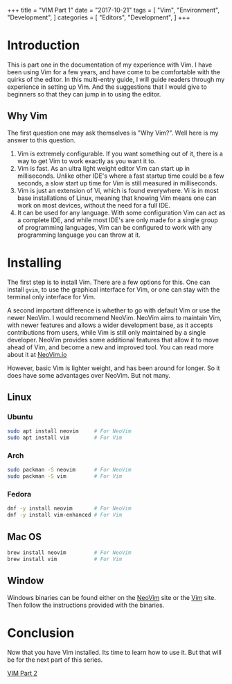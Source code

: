 +++
title = "VIM Part 1"
date = "2017-10-21"
tags = [
  "Vim",
  "Environment",
  "Development",
]
categories = [
  "Editors",
  "Development",
]
+++

# Introduction #

This is part one in the documentation of my experience with Vim. I have been
using Vim for a few years, and have come to be comfortable with the quirks of
the editor. In this multi-entry guide, I will guide readers through my
experience in setting up Vim. And the suggestions that I would give to
beginners so that they can jump in to using the editor.

## Why Vim ##

The first question one may ask themselves is "Why Vim?". Well here is my answer
to this question.

1. Vim is extremely configurable. If you want something out of it, there is a
   way to get Vim to work exactly as you want it to.
2. Vim is fast. As an ultra light weight editor Vim can start up in
   milliseconds. Unlike other IDE's where a fast startup time could be a few
   seconds, a slow start up time for Vim is still measured in milliseconds.
3. Vim is just an extension of Vi, which is found everywhere. Vi is in most
   base installations of Linux, meaning that knowing Vim means one can work
   on most devices, without the need for a full IDE.
4. It can be used for any language. With some configuration Vim can act as a
   complete IDE, and while most IDE's are only made for a single group of
   programming languages, Vim can be configured to work with any programming
   language you can throw at it.

# Installing #

The first step is to install Vim. There are a few options for this. One can
install `gvim`, to use the graphical interface for Vim, or one can stay with
the terminal only interface for Vim.

A second important difference is whether to go with default Vim or use the newer
NeoVim. I would recommend NeoVim. NeoVim aims to maintain Vim, with newer
features and allows a wider development base, as it accepts contributions from
users, while Vim is still only maintained by a single developer. NeoVim
provides some additional features that allow it to move ahead of Vim, and
become a new and improved tool. You can read more about it at
[NeoVim.io](https://neovim.io)

However, basic Vim is lighter weight, and has been around for longer. So it
does have some advantages over NeoVim. But not many.

## Linux ##
### Ubuntu ###
```bash
sudo apt install neovim     # For NeoVim
sudo apt install vim        # For Vim
```
### Arch ###
```bash
sudo packman -S neovim      # For NeoVim
sudo packman -S vim         # For Vim
```
### Fedora ###
```bash
dnf -y install neovim       # For NeoVim
dnf -y install vim-enhanced # For Vim
```
## Mac OS ##
```bash
brew install neovim         # For NeoVim
brew install vim            # For Vim
```
## Window ##
Windows binaries can be found either on the [NeoVim](https://neovim.io) site or
the [Vim](https://www.vim.org) site. Then follow the instructions provided with
the binaries.

# Conclusion #

Now that you have Vim installed. Its time to learn how to use it. But that will
be for the next part of this series.

[VIM Part 2](../vim-2)
